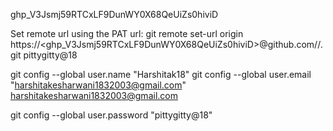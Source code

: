 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


Set remote url using the PAT url: 
git remote set-url origin https://<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>@github.com/<USERNAME>/<REPOSITORY>.git
pittygitty@18

git config --global user.name "Harshitak18"
git config --global user.email "harshitakesharwani1832003@gmail.com"
harshitakesharwani1832003@gmail.com

git config --global user.password "pittygitty@18"
